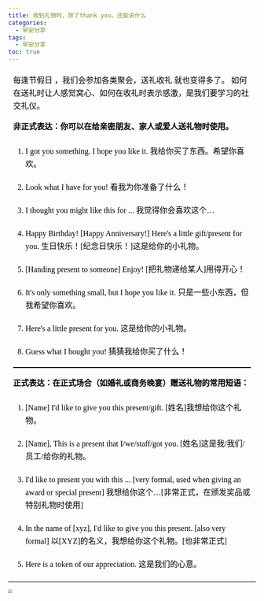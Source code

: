 ```yaml
---
title: 收到礼物时，除了thank you，还能说什么
categories:
  - 早安分享
tags:
  - 早安分享
toc: true 
---
```


<!-- 
每逢节假日 ，我们会参加各类聚会，送礼收礼 就也变得多了。
如何在送礼时让人感觉窝心、如何在收礼时表示感激，是我们要学习的社交礼仪。

**非正式表达：你可以在给亲密朋友、家人或爱人送礼物时使用。**

1. I got you something. I hope you like it.
我给你买了东西。希望你喜欢。

2. Look what I have for you!
看我为你准备了什么！

3. I thought you might like this for ...
我觉得你会喜欢这个…

4. Happy Birthday! [Happy Anniversary!] Here's a little gift/present for you.
生日快乐！[纪念日快乐！]这是给你的小礼物。

5. [Handing present to someone] Enjoy!
[把礼物递给某人]用得开心！

6. It's only something small, but I hope you like it.
只是一些小东西，但我希望你喜欢。

7. Here's a little present for you.
这是给你的小礼物。

8. Guess what I bought you!
猜猜我给你买了什么！

---

**正式表达：在正式场合（如婚礼或商务晚宴）赠送礼物的常用短语：**

1.  [Name] I'd like to give you this present/gift.
[姓名]我想给你这个礼物。

2.  [Name], This is a present that I/we/staff/got you.
[姓名]这是我/我们/员工/给你的礼物。

3.  I'd like to present you with this ... [very formal, used when giving an award or special present]
我想给你这个…[非常正式，在颁发奖品或特别礼物时使用]

4. In the name of [xyz], I'd like to give you this present. [also very formal]
以[XYZ]的名义，我想给你这个礼物。[也非常正式]

5.  Here is a token of our appreciation.
这是我们的心意。 -->


<section id="nice" data-tool="mdnice编辑器" data-website="https://www.mdnice.com" style="font-size: 16px; color: black; padding: 0 10px; line-height: 1.6; word-spacing: 0px; letter-spacing: 0px; word-break: break-word; word-wrap: break-word; text-align: left; font-family: Optima-Regular, Optima, PingFangSC-light, PingFangTC-light, 'PingFang SC', Cambria, Cochin, Georgia, Times, 'Times New Roman', serif;"><p data-tool="mdnice编辑器" style="font-size: 16px; padding-top: 8px; padding-bottom: 8px; margin: 0; line-height: 26px; color: black;">每逢节假日 ，我们会参加各类聚会，送礼收礼 就也变得多了。
如何在送礼时让人感觉窝心、如何在收礼时表示感激，是我们要学习的社交礼仪。</p>
<p data-tool="mdnice编辑器" style="font-size: 16px; padding-top: 8px; padding-bottom: 8px; margin: 0; line-height: 26px; color: black;"><strong style="font-weight: bold; color: black;">非正式表达：你可以在给亲密朋友、家人或爱人送礼物时使用。</strong></p>
<ol data-tool="mdnice编辑器" style="margin-top: 8px; margin-bottom: 8px; padding-left: 25px; color: black; list-style-type: decimal;">
<li><section style="margin-top: 5px; margin-bottom: 5px; line-height: 26px; text-align: left; color: rgb(1,1,1); font-weight: 500;"><p style="font-size: 16px; padding-top: 8px; padding-bottom: 8px; margin: 0; line-height: 26px; color: black;">I got you something. I hope you like it.
我给你买了东西。希望你喜欢。</p>
</section></li><li><section style="margin-top: 5px; margin-bottom: 5px; line-height: 26px; text-align: left; color: rgb(1,1,1); font-weight: 500;"><p style="font-size: 16px; padding-top: 8px; padding-bottom: 8px; margin: 0; line-height: 26px; color: black;">Look what I have for you!
看我为你准备了什么！</p>
</section></li><li><section style="margin-top: 5px; margin-bottom: 5px; line-height: 26px; text-align: left; color: rgb(1,1,1); font-weight: 500;"><p style="font-size: 16px; padding-top: 8px; padding-bottom: 8px; margin: 0; line-height: 26px; color: black;">I thought you might like this for ...
我觉得你会喜欢这个…</p>
</section></li><li><section style="margin-top: 5px; margin-bottom: 5px; line-height: 26px; text-align: left; color: rgb(1,1,1); font-weight: 500;"><p style="font-size: 16px; padding-top: 8px; padding-bottom: 8px; margin: 0; line-height: 26px; color: black;">Happy Birthday! [Happy Anniversary!] Here's a little gift/present for you.
生日快乐！[纪念日快乐！]这是给你的小礼物。</p>
</section></li><li><section style="margin-top: 5px; margin-bottom: 5px; line-height: 26px; text-align: left; color: rgb(1,1,1); font-weight: 500;"><p style="font-size: 16px; padding-top: 8px; padding-bottom: 8px; margin: 0; line-height: 26px; color: black;">[Handing present to someone] Enjoy!
[把礼物递给某人]用得开心！</p>
</section></li><li><section style="margin-top: 5px; margin-bottom: 5px; line-height: 26px; text-align: left; color: rgb(1,1,1); font-weight: 500;"><p style="font-size: 16px; padding-top: 8px; padding-bottom: 8px; margin: 0; line-height: 26px; color: black;">It's only something small, but I hope you like it.
只是一些小东西，但我希望你喜欢。</p>
</section></li><li><section style="margin-top: 5px; margin-bottom: 5px; line-height: 26px; text-align: left; color: rgb(1,1,1); font-weight: 500;"><p style="font-size: 16px; padding-top: 8px; padding-bottom: 8px; margin: 0; line-height: 26px; color: black;">Here's a little present for you.
这是给你的小礼物。</p>
</section></li><li><section style="margin-top: 5px; margin-bottom: 5px; line-height: 26px; text-align: left; color: rgb(1,1,1); font-weight: 500;"><p style="font-size: 16px; padding-top: 8px; padding-bottom: 8px; margin: 0; line-height: 26px; color: black;">Guess what I bought you!
猜猜我给你买了什么！</p>
</section></li></ol>
<hr data-tool="mdnice编辑器" style="height: 1px; margin: 0; margin-top: 10px; margin-bottom: 10px; border: none; border-top: 1px solid black;">
<p data-tool="mdnice编辑器" style="font-size: 16px; padding-top: 8px; padding-bottom: 8px; margin: 0; line-height: 26px; color: black;"><strong style="font-weight: bold; color: black;">正式表达：在正式场合（如婚礼或商务晚宴）赠送礼物的常用短语：</strong></p>
<ol data-tool="mdnice编辑器" style="margin-top: 8px; margin-bottom: 8px; padding-left: 25px; color: black; list-style-type: decimal;">
<li><section style="margin-top: 5px; margin-bottom: 5px; line-height: 26px; text-align: left; color: rgb(1,1,1); font-weight: 500;"><p style="font-size: 16px; padding-top: 8px; padding-bottom: 8px; margin: 0; line-height: 26px; color: black;">[Name] I'd like to give you this present/gift.
[姓名]我想给你这个礼物。</p>
</section></li><li><section style="margin-top: 5px; margin-bottom: 5px; line-height: 26px; text-align: left; color: rgb(1,1,1); font-weight: 500;"><p style="font-size: 16px; padding-top: 8px; padding-bottom: 8px; margin: 0; line-height: 26px; color: black;">[Name], This is a present that I/we/staff/got you.
[姓名]这是我/我们/员工/给你的礼物。</p>
</section></li><li><section style="margin-top: 5px; margin-bottom: 5px; line-height: 26px; text-align: left; color: rgb(1,1,1); font-weight: 500;"><p style="font-size: 16px; padding-top: 8px; padding-bottom: 8px; margin: 0; line-height: 26px; color: black;">I'd like to present you with this ... [very formal, used when giving an award or special present]
我想给你这个…[非常正式，在颁发奖品或特别礼物时使用]</p>
</section></li><li><section style="margin-top: 5px; margin-bottom: 5px; line-height: 26px; text-align: left; color: rgb(1,1,1); font-weight: 500;"><p style="font-size: 16px; padding-top: 8px; padding-bottom: 8px; margin: 0; line-height: 26px; color: black;">In the name of [xyz], I'd like to give you this present. [also very formal]
以[XYZ]的名义，我想给你这个礼物。[也非常正式]</p>
</section></li><li><section style="margin-top: 5px; margin-bottom: 5px; line-height: 26px; text-align: left; color: rgb(1,1,1); font-weight: 500;"><p style="font-size: 16px; padding-top: 8px; padding-bottom: 8px; margin: 0; line-height: 26px; color: black;">Here is a token of our appreciation.
这是我们的心意。</p>
</section></li></ol>
</section>

---


<img src="/img/gift.jpg" style="zoom:50%;" />